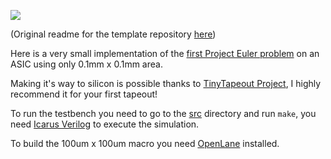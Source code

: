 ![](../../workflows/wokwi/badge.svg)

(Original readme for the template repository [here](https://github.com/mattvenn/wokwi-verilog-gds-test/blob/main/README.md))

Here is a very small implementation of the [first Project Euler problem](https://projecteuler.net/problem=1) on an ASIC using only 0.1mm x 0.1mm area.

Making it's way to silicon is possible thanks to [TinyTapeout Project](https://tinytapeout.com), I highly recommend it for your first tapeout!

To run the testbench you need to go to the [src](src/) directory and run `make`, you need [Icarus Verilog](http://iverilog.icarus.com/) to execute the simulation.

To build the 100um x 100um macro you need [OpenLane](https://github.com/The-OpenROAD-Project/OpenLane) installed.

